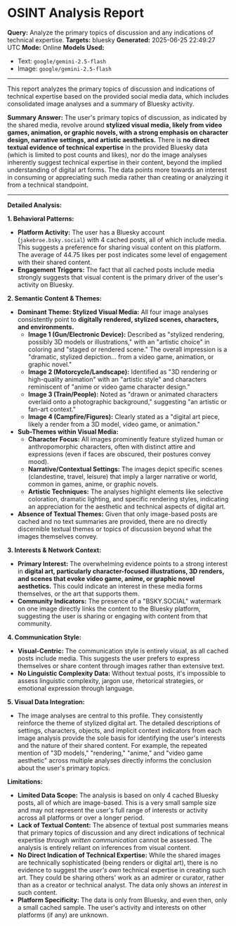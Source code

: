 # OSINT Analysis Report

**Query:** Analyze the primary topics of discussion and any indications of technical expertise.
**Targets:** bluesky
**Generated:** 2025-06-25 22:49:27 UTC
**Mode:** Online
**Models Used:**
- Text: `google/gemini-2.5-flash`
- Image: `google/gemini-2.5-flash`

---

This report analyzes the primary topics of discussion and indications of technical expertise based on the provided social media data, which includes consolidated image analyses and a summary of Bluesky activity.

**Summary Answer:**
The user's primary topics of discussion, as indicated by the shared media, revolve around **stylized visual media, likely from video games, animation, or graphic novels, with a strong emphasis on character design, narrative settings, and artistic aesthetics.** There is **no direct textual evidence of technical expertise** in the provided Bluesky data (which is limited to post counts and likes), nor do the image analyses inherently suggest technical expertise in their content, beyond the implied understanding of digital art forms. The data points more towards an interest in consuming or appreciating such media rather than creating or analyzing it from a technical standpoint.

---

**Detailed Analysis:**

**1. Behavioral Patterns:**
*   **Platform Activity:** The user has a Bluesky account (`jakebroe.bsky.social`) with 4 cached posts, all of which include media. This suggests a preference for sharing visual content on this platform. The average of 44.75 likes per post indicates some level of engagement with their shared content.
*   **Engagement Triggers:** The fact that all cached posts include media strongly suggests that visual content is the primary driver of the user's activity on Bluesky.

**2. Semantic Content & Themes:**
*   **Dominant Theme: Stylized Visual Media:** All four image analyses consistently point to **digitally rendered, stylized scenes, characters, and environments.**
    *   **Image 1 (Gun/Electronic Device):** Described as "stylized rendering, possibly 3D models or illustrations," with an "artistic choice" in coloring and "staged or rendered scene." The overall impression is a "dramatic, stylized depiction... from a video game, animation, or graphic novel."
    *   **Image 2 (Motorcycle/Landscape):** Identified as "3D rendering or high-quality animation" with an "artistic style" and characters reminiscent of "anime or video game character design."
    *   **Image 3 (Train/People):** Noted as "drawn or animated characters overlaid onto a photographic background," suggesting "an artistic or fan-art context."
    *   **Image 4 (Campfire/Figures):** Clearly stated as a "digital art piece, likely a render from a 3D model, video game, or animation."
*   **Sub-Themes within Visual Media:**
    *   **Character Focus:** All images prominently feature stylized human or anthropomorphic characters, often with distinct attire and expressions (even if faces are obscured, their postures convey mood).
    *   **Narrative/Contextual Settings:** The images depict specific scenes (clandestine, travel, leisure) that imply a larger narrative or world, common in games, anime, or graphic novels.
    *   **Artistic Techniques:** The analyses highlight elements like selective coloration, dramatic lighting, and specific rendering styles, indicating an appreciation for the aesthetic and technical aspects of digital art.
*   **Absence of Textual Themes:** Given that only image-based posts are cached and no text summaries are provided, there are no directly discernible textual themes or topics of discussion beyond what the images themselves convey.

**3. Interests & Network Context:**
*   **Primary Interest:** The overwhelming evidence points to a strong interest in **digital art, particularly character-focused illustrations, 3D renders, and scenes that evoke video game, anime, or graphic novel aesthetics.** This could indicate an interest in these media forms themselves, or the art that supports them.
*   **Community Indicators:** The presence of a "BSKY.SOCIAL" watermark on one image directly links the content to the Bluesky platform, suggesting the user is sharing or engaging with content from that community.

**4. Communication Style:**
*   **Visual-Centric:** The communication style is entirely visual, as all cached posts include media. This suggests the user prefers to express themselves or share content through images rather than extensive text.
*   **No Linguistic Complexity Data:** Without textual posts, it's impossible to assess linguistic complexity, jargon use, rhetorical strategies, or emotional expression through language.

**5. Visual Data Integration:**
*   The image analyses are central to this profile. They consistently reinforce the theme of stylized digital art. The detailed descriptions of settings, characters, objects, and implicit context indicators from each image analysis provide the sole basis for identifying the user's interests and the nature of their shared content. For example, the repeated mention of "3D models," "rendering," "anime," and "video game aesthetic" across multiple analyses directly informs the conclusion about the user's primary topics.

**Limitations:**
*   **Limited Data Scope:** The analysis is based on only 4 cached Bluesky posts, all of which are image-based. This is a very small sample size and may not represent the user's full range of interests or activity across all platforms or over a longer period.
*   **Lack of Textual Content:** The absence of textual post summaries means that primary topics of discussion and any direct indications of technical expertise *through written communication* cannot be assessed. The analysis is entirely reliant on inferences from visual content.
*   **No Direct Indication of Technical Expertise:** While the shared images are technically sophisticated (being renders or digital art), there is no evidence to suggest the *user's own* technical expertise in creating such art. They could be sharing others' work as an admirer or curator, rather than as a creator or technical analyst. The data only shows an *interest* in such content.
*   **Platform Specificity:** The data is only from Bluesky, and even then, only a small cached sample. The user's activity and interests on other platforms (if any) are unknown.